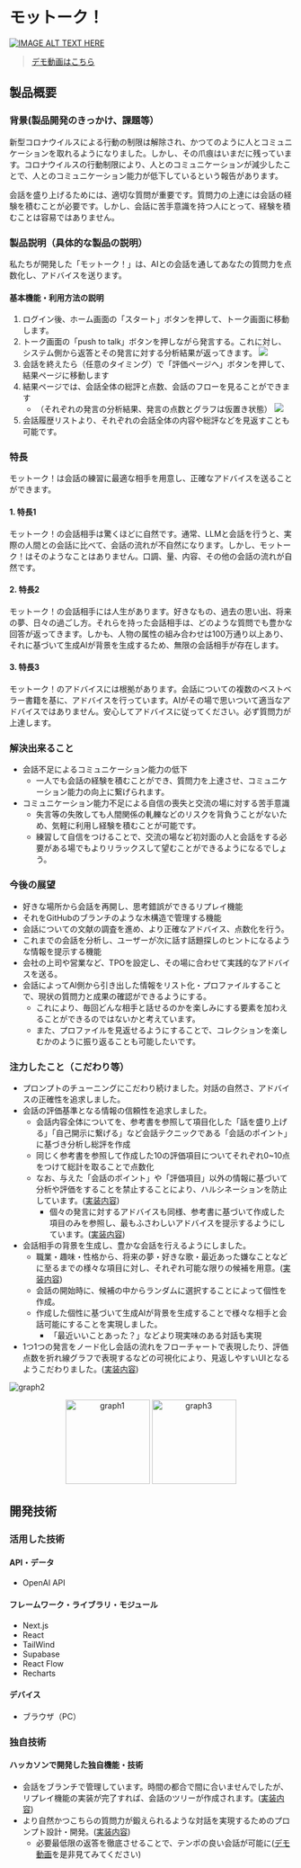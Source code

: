 # モットーク！

[![IMAGE ALT TEXT HERE](images/conv3.png)](https://youtu.be/QIW8d9J9BSU)

> [デモ動画はこちら](https://youtu.be/QIW8d9J9BSU)

## 製品概要
### 背景(製品開発のきっかけ、課題等）
新型コロナウイルスによる行動の制限は解除され、かつてのように人とコミュニケーションを取れるようになりました。しかし、その爪痕はいまだに残っています。コロナウイルスの行動制限により、人とのコミュニケーションが減少したことで、人とのコミュニケーション能力が低下しているという報告があります。

会話を盛り上げるためには、適切な質問が重要です。質問力の上達には会話の経験を積むことが必要です。しかし、会話に苦手意識を持つ人にとって、経験を積むことは容易ではありません。

### 製品説明（具体的な製品の説明）
私たちが開発した「モットーク！」は、AIとの会話を通してあなたの質問力を点数化し、アドバイスを送ります。

#### 基本機能・利用方法の説明
1. ログイン後、ホーム画面の「スタート」ボタンを押して、トーク画面に移動します。
2. トーク画面の「push to talk」ボタンを押しながら発言する。これに対し、システム側から返答とその発言に対する分析結果が返ってきます。
![](images/conv_mainF.png)
3. 会話を終えたら（任意のタイミング）で「評価ページへ」ボタンを押して、結果ページに移動します
4. 結果ページでは、会話全体の総評と点数、会話のフローを見ることができます
   - （それぞれの発言の分析結果、発言の点数とグラフは仮置き状態）
![](images/conv_re.png)
5. 会話履歴リストより、それぞれの会話全体の内容や総評などを見返すことも可能です。

### 特長
モットーク！は会話の練習に最適な相手を用意し、正確なアドバイスを送ることができます。

#### 1. 特長1
モットーク！の会話相手は驚くほどに自然です。通常、LLMと会話を行うと、実際の人間との会話に比べて、会話の流れが不自然になります。しかし、モットーク！はそのようなことはありません。口調、量、内容、その他の会話の流れが自然です。

#### 2. 特長2
モットーク！の会話相手には人生があります。好きなもの、過去の思い出、将来の夢、日々の過ごし方。それらを持った会話相手は、どのような質問でも豊かな回答が返ってきます。しかも、人物の属性の組み合わせは100万通り以上あり、それに基づいて生成AIが背景を生成するため、無限の会話相手が存在します。

#### 3. 特長3
モットーク！のアドバイスには根拠があります。会話についての複数のベストベラー書籍を基に、アドバイスを行っています。AIがその場で思いついて適当なアドバイスではありません。安心してアドバイスに従ってください。必ず質問力が上達します。

### 解決出来ること
* 会話不足によるコミュニケーション能力の低下
  - 一人でも会話の経験を積むことができ、質問力を上達させ、コミュニケーション能力の向上に繋げられます。
* コミュニケーション能力不足による自信の喪失と交流の場に対する苦手意識
  - 失言等の失敗しても人間関係の軋轢などのリスクを背負うことがないため、気軽に利用し経験を積むことが可能です。
  - 練習して自信をつけることで、交流の場など初対面の人と会話をする必要がある場でもよりリラックスして望むことができるようになるでしょう。

### 今後の展望
* 好きな場所から会話を再開し、思考錯誤ができるリプレイ機能
* それをGitHubのブランチのような木構造で管理する機能
* 会話についての文献の調査を進め、より正確なアドバイス、点数化を行う。
* これまでの会話を分析し、ユーザーが次に話す話題探しのヒントになるような情報を提示する機能
* 会社の上司や営業など、TPOを設定し、その場に合わせて実践的なアドバイスを送る。
* 会話によってAI側から引き出した情報をリスト化・プロファイルすることで、現状の質問力と成果の確認ができるようにする。
  - これにより、毎回どんな相手と話せるのかを楽しみにする要素を加わえることができるのではないかと考えています。
  - また、プロファイルを見返せるようにすることで、コレクションを楽しむかのように振り返ることも可能したいです。
    
### 注力したこと（こだわり等）
* プロンプトのチューニングにこだわり続けました。対話の自然さ、アドバイスの正確性を追求しました。
* 会話の評価基準となる情報の信頼性を追求しました。
  - 会話内容全体についてを、参考書を参照して項目化した「話を盛り上げる」「自己開示に繋げる」など会話テクニックである「会話のポイント」に基づき分析し総評を作成
  - 同じく参考書を参照して作成した10の評価項目についてそれぞれ0~10点をつけて総計を取ることで点数化
  - なお、与えた「会話のポイント」や「評価項目」以外の情報に基づいて分析や評価をすることを禁止することにより、ハルシネーションを防止しています。([実装内容](cs/src/app/(dashboard)/conversation/history/[session_id]/page.tsx))
    - 個々の発言に対するアドバイスも同様、参考書に基づいて作成した項目のみを参照し、最もふさわしいアドバイスを提示するようにしています。([実装内容](cs/src/app/api/conversationAnalysis/prompt.ts))
* 会話相手の背景を生成し、豊かな会話を行えるようにしました。
  - 職業・趣味・性格から、将来の夢・好きな歌・最近あった嫌なことなどに至るまでの様々な項目に対し、それぞれ可能な限りの候補を用意。([実装内容](cs/src/utils/get_background.ts))
  - 会話の開始時に、候補の中からランダムに選択することによって個性を作成。
  - 作成した個性に基づいて生成AIが背景を生成することで様々な相手と会話可能にすることを実現しました。
    - 「最近いいことあった？」などより現実味のある対話も実現
* 1つ1つの発言をノード化し会話の流れをフローチャートで表現したり、評価点数を折れ線グラフで表現するなどの可視化により、見返しやすいUIとなるようこだわりました。([実装内容](cs/src/components/conversation/history/ConversationHistoryFlow.tsx))

<img src="images/graph2.png" alt="graph2">
<p align="center">
  <img src="images/graph1.png" alt="graph1" height=150>
  <img src="images/graph3.png" alt="graph3" height=150>
</p>


## 開発技術
### 活用した技術
#### API・データ
* OpenAI API

#### フレームワーク・ライブラリ・モジュール
* Next.js
* React
* TailWind
* Supabase
* React Flow
* Recharts

#### デバイス
* ブラウザ（PC）

### 独自技術
#### ハッカソンで開発した独自機能・技術
* 会話をブランチで管理しています。時間の都合で間に合いませんでしたが、リプレイ機能の実装が完了すれば、会話のツリーが作成されます。([実装内容](cs/src/components/conversation/history/ConversationHistoryFlow.tsx))
* より自然かつこちらの質問力が鍛えられるような対話を実現するためのプロンプト設計・開発。([実装内容](cs/src/utils/conversation_config.ts))
  - 必要最低限の返答を徹底させることで、テンポの良い会話が可能に([デモ動画](https://youtu.be/QIW8d9J9BSU)を是非見てみてください)
